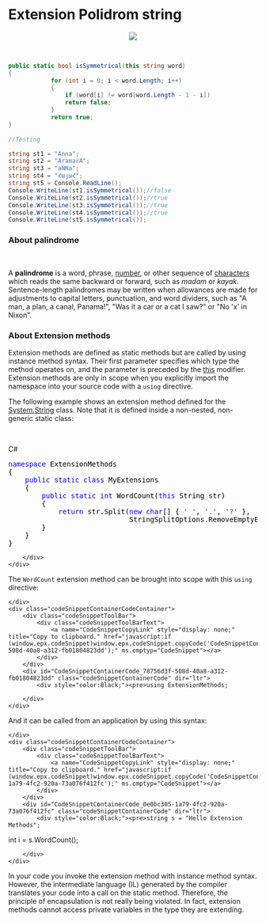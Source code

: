 # Extension Polidrom string

<p align="center">
<img src="https://media.giphy.com/media/ZBDh3VeZjBMfS/giphy.gif">
</p>
<br>

```C#
public static bool isSymmetrical(this string word)
{
            for (int i = 0; i < word.Length; i++)
            {
                if (word[i] != word[word.Length - 1 - i])
                return false;
            }
            return true;
}
 
//Testing

string st1 = "Anna";
string st2 = "AramarA";
string st3 = "aNNa";
string st4 = "ՀայաՀ";
string st5 = Console.ReadLine();
Console.WriteLine(st1.isSymmetrical());//false
Console.WriteLine(st2.isSymmetrical());//true
Console.WriteLine(st3.isSymmetrical());//true
Console.WriteLine(st4.isSymmetrical());//true
Console.WriteLine(st5.isSymmetrical());

```

### About palindrome
<br>
<p>A <b>palindrome</b> is a word, phrase, <a href="https://en.wikipedia.org/wiki/Palindromic_number" title="Palindromic number">number</a>, or other sequence of <a href="https://en.wikipedia.org/wiki/Character_(symbol)" title="Character (symbol)">characters</a> which reads the same backward or forward, such as <i>madam</i> or <i>kayak</i>. Sentence-length palindromes may be written when allowances are made for adjustments to capital letters, punctuation, and word dividers, such as "A man, a plan, a canal, Panama!", "Was it a car or a cat I saw?" or "No 'x' in Nixon".</p>

### About Extension methods

<p></p><p>Extension methods are defined as static methods but are called by using instance method syntax. Their first parameter specifies which type the method operates on, and the parameter is preceded by the <a href="https://msdn.microsoft.com/en-us/library/dk1507sz.aspx">this</a> modifier. Extension methods are only in scope when you explicitly import the namespace into your source code with a <code>using</code> directive.</p><p>The following example shows an extension method defined for the <a href="https://msdn.microsoft.com/en-us/library/system.string.aspx">System.String</a> class. Note that it is defined inside a non-nested, non-generic static class:</p>
<br>
<p>
</p><div id="code-snippet-2" class="codeSnippetContainer" xmlns="">
    <div class="codeSnippetContainerTabs">
        <div class="codeSnippetContainerTabSingle" dir="ltr"><a>C#</a></div>
    </div>
    <div class="codeSnippetContainerCodeContainer">
        <div class="codeSnippetToolBar">
            <div class="codeSnippetToolBarText">
                <a name="CodeSnippetCopyLink" style="display: none;" title="Copy to clipboard." href="javascript:if (window.epx.codeSnippet)window.epx.codeSnippet.copyCode('CodeSnippetContainerCode_e9517883-3f01-461b-9ff3-21b3227a3aa2');" ms.cmptyp="CodeSnippet"></a>
            </div>
        </div>
        <div id="CodeSnippetContainerCode_e9517883-3f01-461b-9ff3-21b3227a3aa2" class="codeSnippetContainerCode" dir="ltr">
            <div style="color:Black;"><pre><span style="color:Blue;">namespace</span> ExtensionMethods
{
    <span style="color:Blue;">public</span> <span style="color:Blue;">static</span> <span style="color:Blue;">class</span> MyExtensions
    {
        <span style="color:Blue;">public</span> <span style="color:Blue;">static</span> <span style="color:Blue;">int</span> WordCount(<span style="color:Blue;">this</span> String str)
        {
            <span style="color:Blue;">return</span> str.Split(<span style="color:Blue;">new</span> <span style="color:Blue;">char</span>[] { <span style="color:#A31515;">' '</span>, <span style="color:#A31515;">'.'</span>, <span style="color:#A31515;">'?'</span> }, 
                             StringSplitOptions.RemoveEmptyEntries).Length;
        }
    }   
}
</pre></div>
            
        </div>
    </div>
</div>
<p></p><p>The <code>WordCount</code> extension method can be brought into scope with this <code>using</code> directive:</p>
<div id="code-snippet-3" class="codeSnippetContainer" xmlns="">
    <div class="codeSnippetContainerTabs">
        
    </div>
    <div class="codeSnippetContainerCodeContainer">
        <div class="codeSnippetToolBar">
            <div class="codeSnippetToolBarText">
                <a name="CodeSnippetCopyLink" style="display: none;" title="Copy to clipboard." href="javascript:if (window.epx.codeSnippet)window.epx.codeSnippet.copyCode('CodeSnippetContainerCode_78756d3f-508d-40a8-a312-fb01804823dd');" ms.cmptyp="CodeSnippet"></a>
            </div>
        </div>
        <div id="CodeSnippetContainerCode_78756d3f-508d-40a8-a312-fb01804823dd" class="codeSnippetContainerCode" dir="ltr">
            <div style="color:Black;"><pre>using ExtensionMethods;  

</pre></div>
            
        </div>
    </div>
</div>
<p>And it can be called from an application by using this syntax:</p>
<div id="code-snippet-4" class="codeSnippetContainer" xmlns="">
    <div class="codeSnippetContainerTabs">
        
    </div>
    <div class="codeSnippetContainerCodeContainer">
        <div class="codeSnippetToolBar">
            <div class="codeSnippetToolBarText">
                <a name="CodeSnippetCopyLink" style="display: none;" title="Copy to clipboard." href="javascript:if (window.epx.codeSnippet)window.epx.codeSnippet.copyCode('CodeSnippetContainerCode_0e0bc305-1a79-4fc2-920a-73a076f412fc');" ms.cmptyp="CodeSnippet"></a>
            </div>
        </div>
        <div id="CodeSnippetContainerCode_0e0bc305-1a79-4fc2-920a-73a076f412fc" class="codeSnippetContainerCode" dir="ltr">
            <div style="color:Black;"><pre>string s = "Hello Extension Methods";  
int i = s.WordCount();  

</pre></div>
            
        </div>
    </div>
</div>
<p>In your code you invoke the extension method with instance method syntax. However, the intermediate language (IL) generated by the compiler translates your code into a call on the static method. Therefore, the principle of encapsulation is not really being violated. In fact, extension methods cannot access private variables in the type they are extending.</p>
